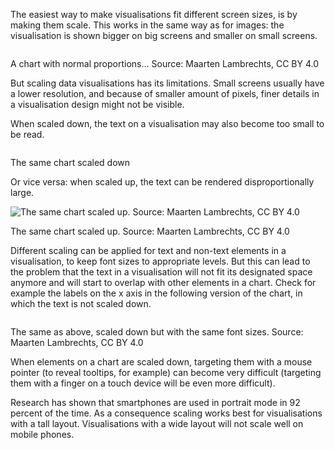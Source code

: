 The easiest way to make visualisations fit different screen sizes, is by making them scale. This works in the same way as for images: the visualisation is shown bigger on big screens and smaller on small screens.

<p class='center'>
<img src='Responsiveness%20and%20data%20visualisation%20for%20small%20sc%20bfcc7f2b3f63483d9213104e4137aec4/linechart-normal-size2x.png' alt='' class='max-600' />
</p>

A chart with normal proportions... Source: Maarten Lambrechts, CC BY 4.0

But scaling data visualisations has its limitations. Small screens usually have a lower resolution, and because of smaller amount of pixels, finer details in a visualisation design might not be visible. 

When scaled down, the text on a visualisation may also become too small to be read.

<p class='center'>
<img src='Responsiveness%20and%20data%20visualisation%20for%20small%20sc%20bfcc7f2b3f63483d9213104e4137aec4/linechart-normal-size2x.png' alt='' class='max-200' />
</p>

The same chart scaled down

Or vice versa: when scaled up, the text can be rendered disproportionally large.

![The same chart scaled up. Source: Maarten Lambrechts, CC BY 4.0](Responsiveness%20and%20data%20visualisation%20for%20small%20sc%20bfcc7f2b3f63483d9213104e4137aec4/linechart-normal-size2x.png)

The same chart scaled up. Source: Maarten Lambrechts, CC BY 4.0

Different scaling can be applied for text and non-text elements in a visualisation, to keep font sizes to appropriate levels. But this can lead to the problem that the text in a visualisation will not fit its designated space anymore and will start to overlap with other elements in a chart. Check for example the labels on the x axis in the following version of the chart, in which the text is not scaled down.

<p class='center'>
<img src='Responsiveness%20and%20data%20visualisation%20for%20small%20sc%20bfcc7f2b3f63483d9213104e4137aec4/linechart-small-size2x.png' alt='' class='max-200' />
</p>

The same as above, scaled down but with the same font sizes. Source: Maarten Lambrechts, CC BY 4.0

When elements on a chart are scaled down, targeting them with a mouse pointer (to reveal tooltips, for example) can become very difficult (targeting them with a finger on a touch device will be even more difficult).

Research has shown that smartphones are used in portrait mode in 92 percent of the time. As a consequence scaling works best for visualisations with a tall layout. Visualisations with a wide layout will not scale well on mobile phones.